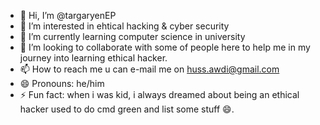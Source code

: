 - 👋 Hi, I’m @targaryenEP
- 👀 I’m interested in ehtical hacking & cyber security
- 🌱 I’m currently learning computer science in university 
- 💞️ I’m looking to collaborate with some of people here to help me in my journey into learning ethical hacker. 
- 📫 How to reach me u can e-mail me on huss.awdi@gmail.com
- 😄 Pronouns: he/him
- ⚡ Fun fact: when i was kid, i always dreamed about being an ethical hacker used to do cmd green and list some stuff 😄.

<!---
targaryenEP/targaryenEP is a ✨ special ✨ repository because its `README.md` (this file) appears on your GitHub profile.
You can click the Preview link to take a look at your changes.
--->
